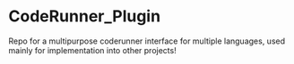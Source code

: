 # CodeRunner_Plugin
Repo for a multipurpose coderunner interface for multiple languages, used mainly for implementation into other projects!
